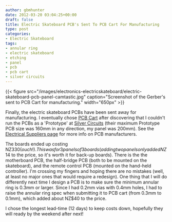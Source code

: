 ```yaml
---
author: gbmhunter
date: 2012-03-20 03:04:25+00:00
draft: false
title: Electric Skateboard PCB's Sent To PCB Cart For Manufacturing
type: post
categories:
- Electric Skateboard
tags:
- annular ring
- electric skateboard
- etching
- panel
- pcb
- pcb cart
- silver circuits
---
```


{{< figure src="/images/electronics-electricskateboard/electric-skateboard-pcb-panel-camtastic.jpg" caption="Screenshot of the Gerber's sent to PCB Cart for manufacturing."  width="650px" >}}

Finally, the electric skateboard PCBs have been sent away for manufacturing. I eventually chose [PCB Cart](http://www.pcbcart.com/) after discovering that I couldn't run the PCBs as a 'Prototype' at [Silver Circuits](http://www.custompcb.com/) (their maximum Prototype PCB size was 160mm in any direction, my panel was 200mm). See the [Electrical Suppliers page](/electronics/general/electrical-suppliers/) for more info on PCB manufacturers.

The boards ended up costing NZ$330 (ouch!). This was for 3 panels of 3 boards (adding two panels only added NZ$14 to the price, so it's worth it for back-up boards).
There is the the motherboard PCB, the half-bridge PCB (both to be mounted on the skateboard), and the remote control PCB (mounted on the hand-held controller). I'm crossing my fingers and hoping there are no mistakes (well, at least no major ones that would require a redesign). One thing that I will do differently next time I design a PCB is to make sure the minimum annular ring is 0.3mm or larger. Since I had 0.2mm vias with 0.4mm holes, I had to raise the annular ring spec when submitting it to PCB cart (from 0.3mm to 0.1mm), which added about NZ$40 to the price.

I chose the longest lead-time (12 days) to keep costs down, hopefully they will ready by the weekend after next!

